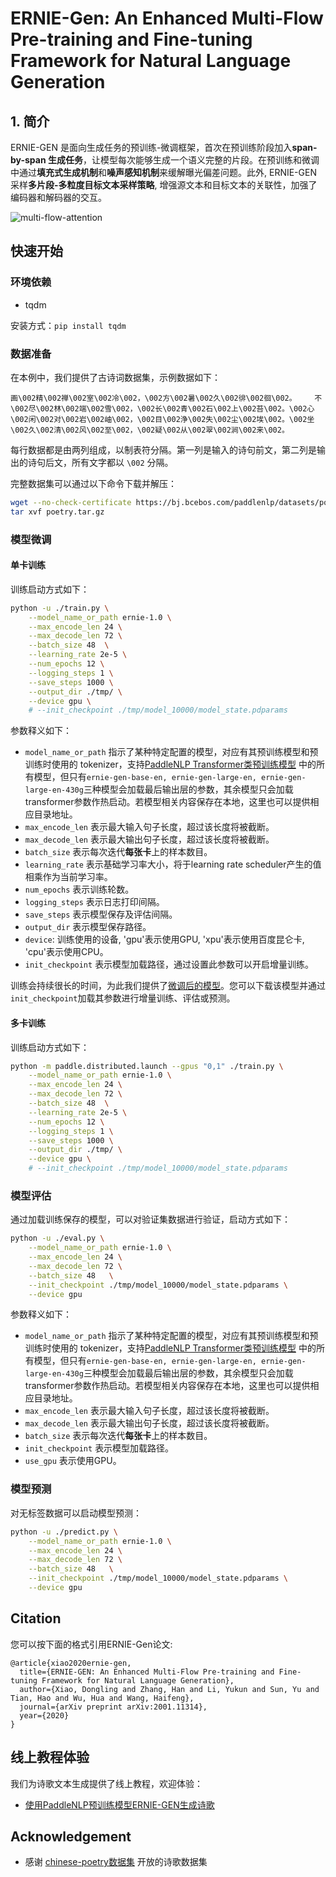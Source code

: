 # ERNIE-Gen: An Enhanced Multi-Flow Pre-training and Fine-tuning Framework for Natural Language Generation

## 1. 简介

ERNIE-GEN 是面向生成任务的预训练-微调框架，首次在预训练阶段加入**span-by-span 生成任务**，让模型每次能够生成一个语义完整的片段。在预训练和微调中通过**填充式生成机制**和**噪声感知机制**来缓解曝光偏差问题。此外, ERNIE-GEN 采样**多片段-多粒度目标文本采样策略**, 增强源文本和目标文本的关联性，加强了编码器和解码器的交互。

![multi-flow-attention](https://github.com/PaddlePaddle/ERNIE/raw/repro/ernie-gen/.meta/multi-flow-attention.png)

## 快速开始

### 环境依赖

- tqdm

安装方式：`pip install tqdm`

### 数据准备

在本例中，我们提供了古诗词数据集，示例数据如下：

```text
画\002精\002禅\002室\002冷\002，\002方\002暑\002久\002徘\002徊\002。	不\002尽\002林\002端\002雪\002，\002长\002青\002石\002上\002苔\002。\002心\002闲\002对\002岩\002岫\002，\002目\002浄\002失\002尘\002埃\002。\002坐\002久\002清\002风\002至\002，\002疑\002从\002翠\002涧\002来\002。
```

每行数据都是由两列组成，以制表符分隔。第一列是输入的诗句前文，第二列是输出的诗句后文，所有文字都以 `\002` 分隔。

完整数据集可以通过以下命令下载并解压：

```bash
wget --no-check-certificate https://bj.bcebos.com/paddlenlp/datasets/poetry.tar.gz
tar xvf poetry.tar.gz
```

### 模型微调

#### 单卡训练

训练启动方式如下：

```bash
python -u ./train.py \
    --model_name_or_path ernie-1.0 \
    --max_encode_len 24 \
    --max_decode_len 72 \
    --batch_size 48  \
    --learning_rate 2e-5 \
    --num_epochs 12 \
    --logging_steps 1 \
    --save_steps 1000 \
    --output_dir ./tmp/ \
    --device gpu \
    # --init_checkpoint ./tmp/model_10000/model_state.pdparams
```

参数释义如下：
- `model_name_or_path` 指示了某种特定配置的模型，对应有其预训练模型和预训练时使用的 tokenizer，支持[PaddleNLP Transformer类预训练模型](https://paddlenlp.readthedocs.io/zh/latest/model_zoo/index.html#transformer) 中的所有模型，但只有`ernie-gen-base-en, ernie-gen-large-en, ernie-gen-large-en-430g`三种模型会加载最后输出层的参数，其余模型只会加载transformer参数作热启动。若模型相关内容保存在本地，这里也可以提供相应目录地址。
- `max_encode_len` 表示最大输入句子长度，超过该长度将被截断。
- `max_decode_len` 表示最大输出句子长度，超过该长度将被截断。
- `batch_size` 表示每次迭代**每张卡**上的样本数目。
- `learning_rate` 表示基础学习率大小，将于learning rate scheduler产生的值相乘作为当前学习率。
- `num_epochs` 表示训练轮数。
- `logging_steps` 表示日志打印间隔。
- `save_steps` 表示模型保存及评估间隔。
- `output_dir` 表示模型保存路径。
- `device`: 训练使用的设备, 'gpu'表示使用GPU, 'xpu'表示使用百度昆仑卡, 'cpu'表示使用CPU。
- `init_checkpoint` 表示模型加载路径，通过设置此参数可以开启增量训练。

训练会持续很长的时间，为此我们提供了[微调后的模型](https://bj.bcebos.com/paddlenlp/models/transformers/ernie_gen_finetuned/ernie_1.0_poetry.pdparams)。您可以下载该模型并通过`init_checkpoint`加载其参数进行增量训练、评估或预测。

#### 多卡训练

训练启动方式如下：

```bash
python -m paddle.distributed.launch --gpus "0,1" ./train.py \
    --model_name_or_path ernie-1.0 \
    --max_encode_len 24 \
    --max_decode_len 72 \
    --batch_size 48  \
    --learning_rate 2e-5 \
    --num_epochs 12 \
    --logging_steps 1 \
    --save_steps 1000 \
    --output_dir ./tmp/ \
    --device gpu \
    # --init_checkpoint ./tmp/model_10000/model_state.pdparams
```

### 模型评估

通过加载训练保存的模型，可以对验证集数据进行验证，启动方式如下：

```bash
python -u ./eval.py \
    --model_name_or_path ernie-1.0 \
    --max_encode_len 24 \
    --max_decode_len 72 \
    --batch_size 48   \
    --init_checkpoint ./tmp/model_10000/model_state.pdparams \
    --device gpu
```

参数释义如下：
- `model_name_or_path` 指示了某种特定配置的模型，对应有其预训练模型和预训练时使用的 tokenizer，支持[PaddleNLP Transformer类预训练模型](https://paddlenlp.readthedocs.io/zh/latest/model_zoo/index.html#transformer) 中的所有模型，但只有`ernie-gen-base-en, ernie-gen-large-en, ernie-gen-large-en-430g`三种模型会加载最后输出层的参数，其余模型只会加载transformer参数作热启动。若模型相关内容保存在本地，这里也可以提供相应目录地址。
- `max_encode_len` 表示最大输入句子长度，超过该长度将被截断。
- `max_decode_len` 表示最大输出句子长度，超过该长度将被截断。
- `batch_size` 表示每次迭代**每张卡**上的样本数目。
- `init_checkpoint` 表示模型加载路径。
- `use_gpu` 表示使用GPU。

### 模型预测

对无标签数据可以启动模型预测：

```bash
python -u ./predict.py \
    --model_name_or_path ernie-1.0 \
    --max_encode_len 24 \
    --max_decode_len 72 \
    --batch_size 48   \
    --init_checkpoint ./tmp/model_10000/model_state.pdparams \
    --device gpu
```


## Citation

您可以按下面的格式引用ERNIE-Gen论文:

```
@article{xiao2020ernie-gen,
  title={ERNIE-GEN: An Enhanced Multi-Flow Pre-training and Fine-tuning Framework for Natural Language Generation},
  author={Xiao, Dongling and Zhang, Han and Li, Yukun and Sun, Yu and Tian, Hao and Wu, Hua and Wang, Haifeng},
  journal={arXiv preprint arXiv:2001.11314},
  year={2020}
}
```

## 线上教程体验

我们为诗歌文本生成提供了线上教程，欢迎体验：

* [使用PaddleNLP预训练模型ERNIE-GEN生成诗歌](https://aistudio.baidu.com/aistudio/projectdetail/1339888)


## Acknowledgement

- 感谢 [chinese-poetry数据集](https://github.com/chinese-poetry/chinese-poetry) 开放的诗歌数据集
